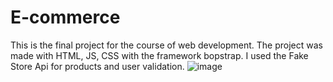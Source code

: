 # E-commerce #

This is the final project for the course of web development. The project was made with HTML, JS, CSS with the framework bopstrap. I used the Fake Store Api for products and user validation. 
![image](https://github.com/user-attachments/assets/9cf50a58-2eb6-48f0-8184-aeb57e0192cb)
